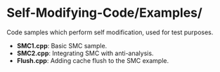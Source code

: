 # Self-Modifying-Code/Examples/

Code samples which perform self modification, used for test purposes.

* **SMC1.cpp**: Basic SMC sample.
* **SMC2.cpp**: Integrating SMC with anti-analysis.
* **Flush.cpp**: Adding cache flush to the SMC example.

